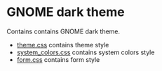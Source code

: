 # GNOME dark theme

Contains contains GNOME dark theme.

* [theme.css](theme.css) contains theme style
* [system_colors.css](system_colors.css) contains system colors style 
* [form.css](form.css) contains form style
